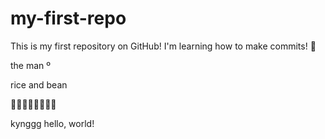# my-first-repo

This is my first repository on GitHub!
I'm learning how to make commits! 🚀

the man º

rice and bean


🚀🚀🚀🚀🚀🚀🚀🚀

kynggg
hello, world!
